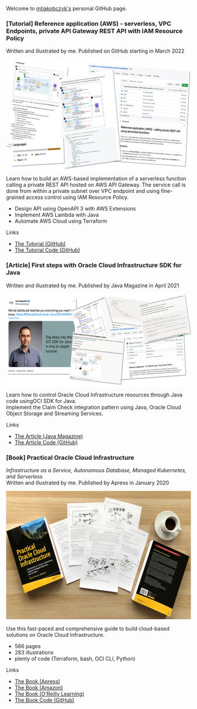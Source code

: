 Welcome to [mtjakobczyk's](https://github.com/mtjakobczyk) personal GitHub page.

### [Tutorial] Reference application (AWS) - serverless, VPC Endpoints, private API Gateway REST API with IAM Resource Policy
Written and illustrated by me. Published on GitHub starting in March 2022

<img src="https://github.com/mtjakobczyk/mtjakobczyk.github.io/blob/main/pictures/aws-tutorial.png?raw=true" height="300">

Learn how to build an AWS-based implementation of a serverless function calling a private REST API hosted on AWS API Gateway. The service call is done from within a private subnet over VPC endpoint and using fine-grained access control using IAM Resource Policy.

- Design API using OpenAPI 3 with AWS Extensions
- Implement AWS Lambda with Java 
- Automate AWS Cloud using Terraform

Links
- [The Tutorial (GitHub)](https://github.com/mtjakobczyk/ref-aws-serverless-private-api-gateway/blob/main/README.md)
- [The Tutorial Code (GitHub)](https://github.com/mtjakobczyk/ref-aws-serverless-private-api-gateway)

### [Article] First steps with Oracle Cloud Infrastructure SDK for Java
Written and illustrated by me. Published by Java Magazine in April 2021

<img src="https://github.com/mtjakobczyk/mtjakobczyk.github.io/blob/main/pictures/java-mag-overview.png?raw=true" height="250">

Learn how to control Oracle Cloud Infrastructure resources through Java code usingOCI SDK for Java.  
Implement the Claim Check integration pattern using Java, Oracle Cloud Object Storage and Streaming Services.

Links
- [The Article (Java Magazine)](https://blogs.oracle.com/javamagazine/post/first-steps-with-oracle-cloud-infrastructure-sdk-for-java)
- [The Article Code (GitHub)](https://github.com/mtjakobczyk/ref-oci-sdk-claim-check)

### [Book] Practical Oracle Cloud Infrastructure
*Infrastructure as a Service, Autonomous Database, Managed Kubernetes, and Serverless*  
Written and illustrated by me. Published by Apress in January 2020

<img src="https://github.com/mtjakobczyk/mtjakobczyk.github.io/blob/main/pictures/practical-oci-display.png?raw=true" height="350">

Use this fast-paced and comprehensive guide to build cloud-based solutions on Oracle Cloud Infrastructure.

- 566 pages
- 283 illustrations
- plenty of code (Terraform, bash, OCI CLI, Python)

Links
- [The Book (Apress)](https://www.apress.com/gp/book/9781484255056)
- [The Book (Amazon)](https://www.amazon.com/Practical-Oracle-Cloud-Infrastructure-Autonomous/dp/1484255054)
- [The Book (O'Reilly Learning)](https://www.oreilly.com/library/view/practical-oracle-cloud/9781484255063/)
- [The Book Code (GitHub)](https://github.com/mtjakobczyk/oci-book)

